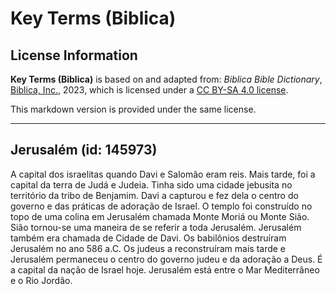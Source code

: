# Key Terms (Biblica)

## License Information

**Key Terms (Biblica)** is based on and adapted from: _Biblica Bible Dictionary_, [Biblica, Inc.](https://www.biblica.com/), 2023, which is licensed under a [CC BY-SA 4.0 license](https://creativecommons.org/licenses/by-sa/4.0/legalcode.en).

This markdown version is provided under the same license.



--------------------------------

## Jerusalém (id: 145973)

A capital dos israelitas quando Davi e Salomão eram reis. Mais tarde, foi a capital da terra de Judá e Judeia. Tinha sido uma cidade jebusita no território da tribo de Benjamim. Davi a capturou e fez dela o centro do governo e das práticas de adoração de Israel. O templo foi construído no topo de uma colina em Jerusalém chamada Monte Moriá ou Monte Sião. Sião tornou\-se uma maneira de se referir a toda Jerusalém. Jerusalém também era chamada de Cidade de Davi. Os babilônios destruíram Jerusalém no ano 586 a.C. Os judeus a reconstruíram mais tarde e Jerusalém permaneceu o centro do governo judeu e da adoração a Deus. É a capital da nação de Israel hoje. Jerusalém está entre o Mar Mediterrâneo e o Rio Jordão.


